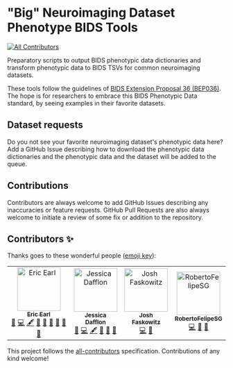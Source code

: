 # "Big" Neuroimaging Dataset Phenotype BIDS Tools

<!-- ALL-CONTRIBUTORS-BADGE:START - Do not remove or modify this section -->
[![All Contributors](https://img.shields.io/badge/all_contributors-4-orange.svg?style=flat-square)](#contributors-)
<!-- ALL-CONTRIBUTORS-BADGE:END -->

Preparatory scripts to output BIDS phenotypic data dictionaries and transform phenotypic data to BIDS TSVs for common neuroimaging datasets.

These tools follow the guidelines of [BIDS Extension Proposal 36 (BEP036)](https://docs.google.com/document/d/1WTkfES8L0vItZVyyR68fc-9cO03jS-kCnMnw6602pbc/edit#heading=h.gjdgxs). The hope is for researchers to embrace this BIDS Phenotypic Data standard, by seeing examples in their favorite datasets.

## Dataset requests

Do you not see your favorite neuroimaging dataset's phenotypic data here? Add a GitHub Issue describing how to download the phenotypic data dictionaries and the phenotypic data and the dataset will be added to the queue.

## Contributions

Contributors are always welcome to add GitHub Issues describing any inaccuracies or feature requests. GitHub Pull Requests are also always welcome to initiate a review of some fix or addition to the repository.

## Contributors ✨

Thanks goes to these wonderful people ([emoji key](https://allcontributors.org/docs/en/emoji-key)):

<!-- ALL-CONTRIBUTORS-LIST:START - Do not remove or modify this section -->
<!-- prettier-ignore-start -->
<!-- markdownlint-disable -->
<table>
  <tbody>
    <tr>
      <td align="center"><a href="https://ericearl.github.io/"><img src="https://avatars.githubusercontent.com/u/5580023?v=4?s=100" width="100px;" alt="Eric Earl"/><br /><sub><b>Eric Earl</b></sub></a><br /><a href="https://github.com/ericearl/dataset-phenotypes/issues?q=author%3Aericearl" title="Bug reports">🐛</a> <a href="https://github.com/ericearl/dataset-phenotypes/commits?author=ericearl" title="Code">💻</a> <a href="#content-ericearl" title="Content">🖋</a> <a href="#data-ericearl" title="Data">🔣</a> <a href="#design-ericearl" title="Design">🎨</a> <a href="#ideas-ericearl" title="Ideas, Planning, & Feedback">🤔</a> <a href="#maintenance-ericearl" title="Maintenance">🚧</a> <a href="#projectManagement-ericearl" title="Project Management">📆</a> <a href="https://github.com/ericearl/dataset-phenotypes/pulls?q=is%3Apr+reviewed-by%3Aericearl" title="Reviewed Pull Requests">👀</a></td>
      <td align="center"><a href="https://jessicadafflon.github.io/"><img src="https://avatars.githubusercontent.com/u/10345440?v=4?s=100" width="100px;" alt="Jessica Dafflon"/><br /><sub><b>Jessica Dafflon</b></sub></a><br /><a href="https://github.com/ericearl/dataset-phenotypes/issues?q=author%3AJessyD" title="Bug reports">🐛</a> <a href="https://github.com/ericearl/dataset-phenotypes/commits?author=JessyD" title="Code">💻</a> <a href="#content-JessyD" title="Content">🖋</a> <a href="#ideas-JessyD" title="Ideas, Planning, & Feedback">🤔</a> <a href="#projectManagement-JessyD" title="Project Management">📆</a> <a href="https://github.com/ericearl/dataset-phenotypes/pulls?q=is%3Apr+reviewed-by%3AJessyD" title="Reviewed Pull Requests">👀</a></td>
      <td align="center"><a href="https://faskowit.github.io/"><img src="https://avatars.githubusercontent.com/u/3308660?v=4?s=100" width="100px;" alt="Josh Faskowitz"/><br /><sub><b>Josh Faskowitz</b></sub></a><br /><a href="https://github.com/ericearl/dataset-phenotypes/commits?author=faskowit" title="Code">💻</a> <a href="#ideas-faskowit" title="Ideas, Planning, & Feedback">🤔</a></td>
      <td align="center"><a href="https://github.com/RobertoFelipeSG"><img src="https://avatars.githubusercontent.com/u/38394703?v=4?s=100" width="100px;" alt="RobertoFelipeSG"/><br /><sub><b>RobertoFelipeSG</b></sub></a><br /><a href="https://github.com/ericearl/dataset-phenotypes/commits?author=RobertoFelipeSG" title="Code">💻</a> <a href="#design-RobertoFelipeSG" title="Design">🎨</a> <a href="#ideas-RobertoFelipeSG" title="Ideas, Planning, & Feedback">🤔</a></td>
    </tr>
  </tbody>
</table>

<!-- markdownlint-restore -->
<!-- prettier-ignore-end -->

<!-- ALL-CONTRIBUTORS-LIST:END -->

This project follows the [all-contributors](https://github.com/all-contributors/all-contributors) specification. Contributions of any kind welcome!

